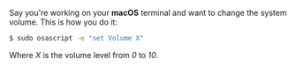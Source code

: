 Say you're working on your **macOS** terminal and want to change the system volume. This is how you do it:
```sh
$ sudo osascript -e "set Volume X"
```

Where _X_ is the volume level from *0* to *10*.

